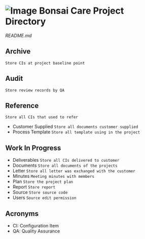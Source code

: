# ![Image](https://i.imgur.com/YLxmThd.png) Bonsai Care Project Directory 

*README.md*
## Archive
`Store CIs at project baseline point`
## Audit
`Store review records by QA`
## Reference
`Store all CIs that used to refer`
* Customer Supplied `Store all documents customer supplied`
* Process Template `Store all template using in the project`
## Work In Progress
* Deliverables `Store all CIs delivered to customer`
* Documents `Store all documents of the projects`
* Letter `Store all letter was exchanged with the customer`
* Minutes `Meeting minutes with members`
* Plan `Store the project plan`
* Report `Store report`
* Source `Store source code`
* Users `Source edit permission`

## Acronyms
* CI: Configuration Item
* QA: Quality Assurance
